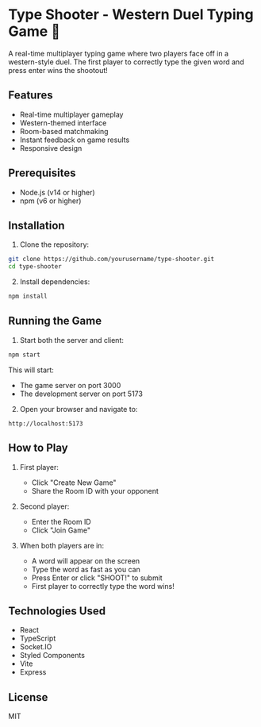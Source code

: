 # Type Shooter - Western Duel Typing Game 🤠

A real-time multiplayer typing game where two players face off in a western-style duel. The first player to correctly type the given word and press enter wins the shootout!

## Features

- Real-time multiplayer gameplay
- Western-themed interface
- Room-based matchmaking
- Instant feedback on game results
- Responsive design

## Prerequisites

- Node.js (v14 or higher)
- npm (v6 or higher)

## Installation

1. Clone the repository:
```bash
git clone https://github.com/yourusername/type-shooter.git
cd type-shooter
```

2. Install dependencies:
```bash
npm install
```

## Running the Game

1. Start both the server and client:
```bash
npm start
```

This will start:
- The game server on port 3000
- The development server on port 5173

2. Open your browser and navigate to:
```
http://localhost:5173
```

## How to Play

1. First player:
   - Click "Create New Game"
   - Share the Room ID with your opponent

2. Second player:
   - Enter the Room ID
   - Click "Join Game"

3. When both players are in:
   - A word will appear on the screen
   - Type the word as fast as you can
   - Press Enter or click "SHOOT!" to submit
   - First player to correctly type the word wins!

## Technologies Used

- React
- TypeScript
- Socket.IO
- Styled Components
- Vite
- Express

## License

MIT
